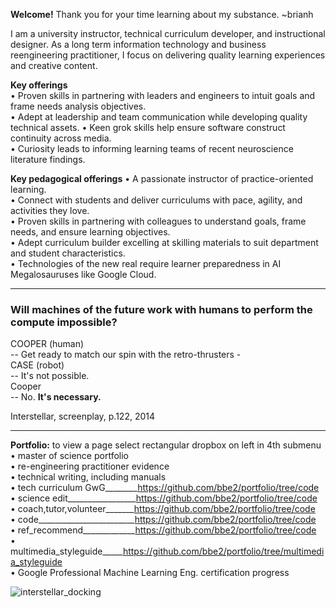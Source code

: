 **Welcome!** Thank you for your time learning about my substance. ~brianh

I am a university instructor, technical curriculum developer, and instructional designer. As a long term information technology and business reengineering practitioner, I focus on delivering quality learning experiences and creative content.

**Key offerings**  
• Proven skills in partnering with leaders and engineers to intuit goals and frame needs analysis objectives.  
• Adept at leadership and team communication while developing quality technical assets.
• Keen grok skills help ensure software construct continuity across media.  
• Curiosity leads to informing learning teams of recent neuroscience literature findings.   

**Key pedagogical offerings**
• A passionate instructor of practice-oriented learning.  
• Connect with students and deliver curriculums with pace, agility, and activities they love.  
• Proven skills in partnering with colleagues to understand goals, frame needs, and ensure learning objectives.  
• Adept curriculum builder excelling at skilling materials to suit department and student characteristics.  
• Technologies of the new real require learner preparedness in AI Megalosauruses like Google Cloud.  


---------
### Will machines of the future work with humans to perform the compute impossible?
COOPER (human)  
-- Get ready to match our spin with the retro-thrusters -  
CASE (robot)    
-- It's not possible.  
Cooper  
-- No. **It's necessary.**  

Interstellar, screenplay, p.122, 2014  

---------

**Portfolio:** to view a page select rectangular dropbox on left in 4th submenu
• master of science portfolio  
• re-engineering practitioner evidence  
• technical writing, including manuals   
• tech curriculum GwG________https://github.com/bbe2/portfolio/tree/code  
• science edit_________________https://github.com/bbe2/portfolio/tree/code    
• coach,tutor,volunteer_______https://github.com/bbe2/portfolio/tree/code  
• code________________________https://github.com/bbe2/portfolio/tree/code  
• ref_recommend_____________https://github.com/bbe2/portfolio/tree/code  
• multimedia_styleguide_____https://github.com/bbe2/portfolio/tree/multimedia_styleguide  
• Google Professional Machine Learning Eng. certification progress  


![interstellar_docking](https://user-images.githubusercontent.com/59778456/200317941-8f81370f-bc52-465b-884f-547688374899.JPG)
